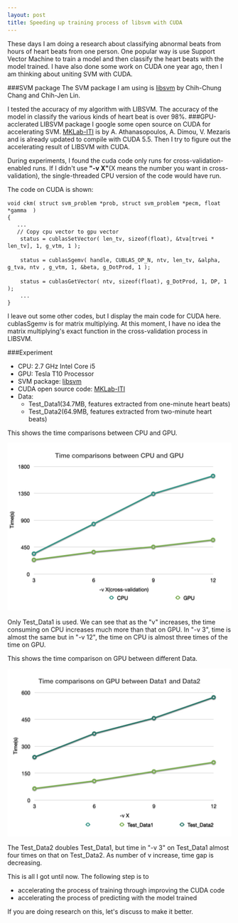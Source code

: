 ```yaml
---
layout: post
title: Speeding up training process of libsvm with CUDA
---
```


These days I am doing a research about classifying abnormal beats from hours of heart beats from one person. One popular way is use Support Vector Machine to train a model and then classify the heart beats with the model trained. I have also done some work on CUDA one year ago, then I am thinking about uniting SVM with CUDA. 

###SVM package
The SVM package I am using is [libsvm](http://www.csie.ntu.edu.tw/~cjlin/libsvm/) by Chih-Chung Chang and Chih-Jen Lin.

I tested the accuracy of my algorithm with LIBSVM. The accuracy of the model in classify the various kinds of heart beat is over 98%.
###GPU-acclerated LIBSVM package
I google some open source on CUDA for accelerating SVM. [MKLab-ITI](http://mklab.iti.gr/project/GPU-LIBSVM) is by A. Athanasopoulos, A. Dimou, V. Mezaris and is already updated to compile with CUDA 5.5. Then I try to figure out the accelerating result of LIBSVM with CUDA.

During experiments, I found the cuda code only runs for cross-validation-enabled runs. If I didn't use **"-v X"**(X means the number you want in cross-validation), the single-threaded CPU version of the code would have run. 

The code on CUDA is shown:

```
void ckm( struct svm_problem *prob, struct svm_problem *pecm, float *gamma  )
{
   ...
   // Copy cpu vector to gpu vector
	status = cublasSetVector( len_tv, sizeof(float), &tva[trvei * len_tv], 1, g_vtm, 1 );
   		
	status = cublasSgemv( handle, CUBLAS_OP_N, ntv, len_tv, &alpha, g_tva, ntv , g_vtm, 1, &beta, g_DotProd, 1 );
    
	status = cublasGetVector( ntv, sizeof(float), g_DotProd, 1, DP, 1 );
    ...
}
```
I leave out some other codes, but I display the main code for CUDA here. cublasSgemv is for matrix multiplying. At this moment, I have no idea the matrix multiplying's exact function in the cross-validation process in LIBSVM. 

###Experiment
+ CPU: 2.7 GHz Intel Core i5
+ GPU: Tesla T10 Processor
+ SVM package: [libsvm](http://www.csie.ntu.edu.tw/~cjlin/libsvm/) 
+ CUDA open source code: [MKLab-ITI](http://mklab.iti.gr/project/GPU-LIBSVM)
+ Data:
  +  Test_Data1(34.7MB, features extracted from one-minute heart beats)
  +  Test_Data2(64.9MB, features extracted from two-minute heart beats)
 
This shows the time comparisons between CPU and GPU.

 ![Image Time](/images/time_comparison.jpg)

Only Test_Data1 is used. We can see that as the "v" increases, the time consuming on CPU increases much more than that on GPU. In "-v 3", time is almost the same but in "-v 12", the time on CPU is almost three times of the time on GPU.

This shows the time comparison on GPU between different Data.

![Image Time](/images/time_comparison2.jpg)

The Test_Data2 doubles Test_Data1, but time in "-v 3" on Test_Data1 almost four times on that on Test_Data2. As number of v increase, time gap is decreasing.

This is all I got until now. The following step is to 

+ accelerating the process of training through improving the CUDA code
+ accelerating the process of predicting with the model trained

If you are doing research on this, let's discuss to make it better.





 
 